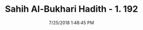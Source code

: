 ---
title        : "Sahih Al-Bukhari Hadith - 1. 192"
date         : 7/25/2018 1:48:45 PM
draft        : false
type         : "hadith"
layout       : "hadith"
BookCode     : "SHB"
VolumeNumber : "1"
HadithNumber : "192"
categories  :  ["Ablution-Passing wet hands over head only once"]
tags  :  ["Wuhaib"]
---